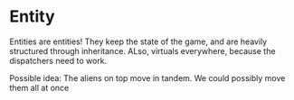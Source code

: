 
# Entity

Entities are entities! They keep the state of the game, and are heavily structured through inheritance. ALso, virtuals everywhere, because the dispatchers need to work.

Possible idea: The aliens on top move in tandem. We could possibly move them all at once
